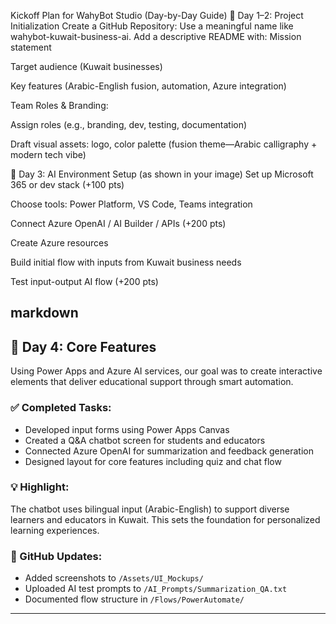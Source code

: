 Kickoff Plan for WahyBot Studio (Day-by-Day Guide)
📌 Day 1–2: Project Initialization
Create a GitHub Repository: Use a meaningful name like wahybot-kuwait-business-ai. Add a descriptive README with: Mission statement

Target audience (Kuwait businesses)

Key features (Arabic-English fusion, automation, Azure integration)

Team Roles & Branding:

Assign roles (e.g., branding, dev, testing, documentation)

Draft visual assets: logo, color palette (fusion theme—Arabic calligraphy + modern tech vibe)

📌 Day 3: AI Environment Setup (as shown in your image)
Set up Microsoft 365 or dev stack (+100 pts)

Choose tools: Power Platform, VS Code, Teams integration

Connect Azure OpenAI / AI Builder / APIs (+200 pts)

Create Azure resources

Build initial flow with inputs from Kuwait business needs

Test input-output AI flow (+200 pts)

markdown
---

## 📅 Day 4: Core Features

Using Power Apps and Azure AI services, our goal was to create interactive elements that deliver educational support through smart automation.

### ✅ Completed Tasks:
- Developed input forms using Power Apps Canvas
- Created a Q&A chatbot screen for students and educators
- Connected Azure OpenAI for summarization and feedback generation
- Designed layout for core features including quiz and chat flow

### 💡 Highlight:
The chatbot uses bilingual input (Arabic-English) to support diverse learners and educators in Kuwait. This sets the foundation for personalized learning experiences.

### 📂 GitHub Updates:
- Added screenshots to `/Assets/UI_Mockups/`
- Uploaded AI test prompts to `/AI_Prompts/Summarization_QA.txt`
- Documented flow structure in `/Flows/PowerAutomate/`

---

